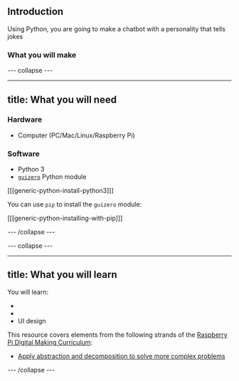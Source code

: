 ## Introduction

Using Python, you are going to make a chatbot with a personality that tells jokes

### What you will make



--- collapse ---

---
title: What you will need
---

### Hardware

* Computer (PC/Mac/Linux/Raspberry Pi)

### Software

* Python 3
* [`guizero`](https://lawsie.github.io/guizero/) Python module

[[[generic-python-install-python3]]]

You can use `pip` to install the `guizero` module:

[[[generic-python-installing-with-pip]]]

--- /collapse ---

--- collapse ---

---
title: What you will learn
---

You will learn:

-
-
- UI design

This resource covers elements from the following strands of the [Raspberry Pi Digital Making Curriculum](https://www.raspberrypi.org/curriculum/):

- [Apply abstraction and decomposition to solve more complex problems](https://www.raspberrypi.org/curriculum/programming/developer)

--- /collapse ---
